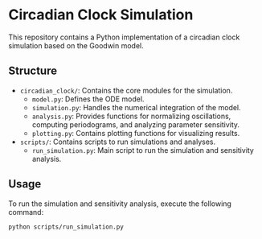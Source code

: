 # Circadian Clock Simulation

This repository contains a Python implementation of a circadian clock simulation based on the Goodwin model.

## Structure

- `circadian_clock/`: Contains the core modules for the simulation.
  - `model.py`: Defines the ODE model.
  - `simulation.py`: Handles the numerical integration of the model.
  - `analysis.py`: Provides functions for normalizing oscillations, computing periodograms, and analyzing parameter sensitivity.
  - `plotting.py`: Contains plotting functions for visualizing results.
- `scripts/`: Contains scripts to run simulations and analyses.
  - `run_simulation.py`: Main script to run the simulation and sensitivity analysis.

## Usage

To run the simulation and sensitivity analysis, execute the following command:

```bash
python scripts/run_simulation.py
